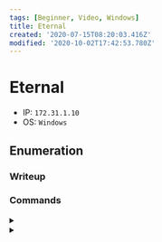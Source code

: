 ```yaml
---
tags: [Beginner, Video, Windows]
title: Eternal
created: '2020-07-15T08:20:03.416Z'
modified: '2020-10-02T17:42:53.780Z'
---
```


# Eternal
- IP: `172.31.1.10`
- OS: `Windows`
## Enumeration
### Writeup

### Commands
<details>
<summary></summary>

- ``
```

```
</details>

<details>
<summary></summary>

- ``
```

```
</details>
